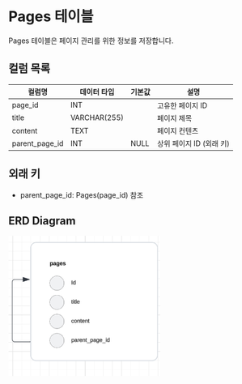 # Pages 테이블

Pages 테이블은 페이지 관리를 위한 정보를 저장합니다.

## 컬럼 목록

| 컬럼명         | 데이터 타입  | 기본값 | 설명                     |
| -------------- | ------------ | ------ | ------------------------ |
| page_id        | INT          |        | 고유한 페이지 ID         |
| title          | VARCHAR(255) |        | 페이지 제목              |
| content        | TEXT         |        | 페이지 컨텐츠            |
| parent_page_id | INT          | NULL   | 상위 페이지 ID (외래 키) |

## 외래 키

- parent_page_id: Pages(page_id) 참조

## ERD Diagram

<img src="./assets/ERD.png" alt="ERD" style="width: 300px;"/>

